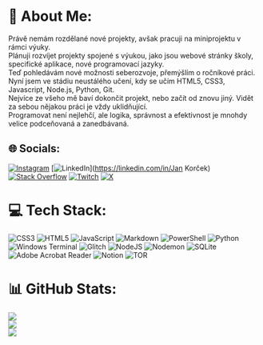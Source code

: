 # 💫 About Me:
Právě nemám rozdělané nové projekty, avšak pracuji na miniprojektu v rámci výuky.<br>Plánuji rozvíjet projekty spojené s výukou, jako jsou webové stránky školy, specifické aplikace, nové programovací jazyky.<br>Teď pohledávám nové možnosti seberozvoje, přemýšlím o ročníkové práci.<br>Nyní jsem ve stádiu neustálého učení, kdy se učím HTML5, CSS3, Javascript, Node.js, Python, Git.<br>Nejvíce ze všeho mě baví dokončit projekt, nebo začít od znovu jiný. Vidět za sebou nějakou práci je vždy uklidňující.<br>Programovat není nejlehčí, ale logika, správnost a efektivnost je mnohdy velice podceňovaná a zanedbávaná.


## 🌐 Socials:
[![Instagram](https://img.shields.io/badge/Instagram-%23E4405F.svg?logo=Instagram&logoColor=white)](https://instagram.com/jkorcek_scrt) [![LinkedIn](https://img.shields.io/badge/LinkedIn-%230077B5.svg?logo=linkedin&logoColor=white)](https://linkedin.com/in/Jan Korček) [![Stack Overflow](https://img.shields.io/badge/-Stackoverflow-FE7A16?logo=stack-overflow&logoColor=white)](https://stackoverflow.com/users/23172745) [![Twitch](https://img.shields.io/badge/Twitch-%239146FF.svg?logo=Twitch&logoColor=white)](https://twitch.tv/korcekj) [![X](https://img.shields.io/badge/X-black.svg?logo=X&logoColor=white)](https://x.com/korcekj) 

# 💻 Tech Stack:
![CSS3](https://img.shields.io/badge/css3-%231572B6.svg?style=for-the-badge&logo=css3&logoColor=white) ![HTML5](https://img.shields.io/badge/html5-%23E34F26.svg?style=for-the-badge&logo=html5&logoColor=white) ![JavaScript](https://img.shields.io/badge/javascript-%23323330.svg?style=for-the-badge&logo=javascript&logoColor=%23F7DF1E) ![Markdown](https://img.shields.io/badge/markdown-%23000000.svg?style=for-the-badge&logo=markdown&logoColor=white) ![PowerShell](https://img.shields.io/badge/PowerShell-%235391FE.svg?style=for-the-badge&logo=powershell&logoColor=white) ![Python](https://img.shields.io/badge/python-3670A0?style=for-the-badge&logo=python&logoColor=ffdd54) ![Windows Terminal](https://img.shields.io/badge/Windows%20Terminal-%234D4D4D.svg?style=for-the-badge&logo=windows-terminal&logoColor=white) ![Glitch](https://img.shields.io/badge/glitch-%233333FF.svg?style=for-the-badge&logo=glitch&logoColor=white) ![NodeJS](https://img.shields.io/badge/node.js-6DA55F?style=for-the-badge&logo=node.js&logoColor=white) ![Nodemon](https://img.shields.io/badge/NODEMON-%23323330.svg?style=for-the-badge&logo=nodemon&logoColor=%BBDEAD) ![SQLite](https://img.shields.io/badge/sqlite-%2307405e.svg?style=for-the-badge&logo=sqlite&logoColor=white) ![Adobe Acrobat Reader](https://img.shields.io/badge/Adobe%20Acrobat%20Reader-EC1C24.svg?style=for-the-badge&logo=Adobe%20Acrobat%20Reader&logoColor=white) ![Notion](https://img.shields.io/badge/Notion-%23000000.svg?style=for-the-badge&logo=notion&logoColor=white) ![TOR](https://img.shields.io/badge/tor-%237E4798.svg?style=for-the-badge&logo=tor-project&logoColor=white)
# 📊 GitHub Stats:
![](https://github-readme-stats.vercel.app/api?username=jkorcek1&theme=dark&hide_border=false&include_all_commits=true&count_private=true)<br/>
![](https://github-readme-streak-stats.herokuapp.com/?user=jkorcek1&theme=dark&hide_border=false)<br/>
![](https://github-readme-stats.vercel.app/api/top-langs/?username=jkorcek1&theme=dark&hide_border=false&include_all_commits=true&count_private=true&layout=compact)

<!-- Proudly created with GPRM ( https://gprm.itsvg.in ) -->